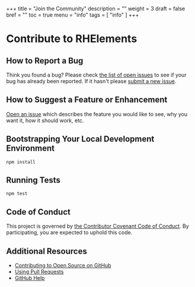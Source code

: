 +++
title = "Join the Community"
description = ""
weight = 3
draft = false
bref = ""
toc = true
menu = "info"
tags = [ "info" ]
+++


# Contribute to RHElements

## How to Report a Bug

Think you found a bug? Please check [the list of open issues](https://github.com/RHElements/rhelements/issues) to see if your bug has already been reported. If it hasn't please [submit a new issue](https://github.com/RHElements/rhelements/issues/new).

## How to Suggest a Feature or Enhancement

[Open an issue](https://github.com/pages-themes/cayman/issues/new) which describes the feature you would like to see, why you want it, how it should work, etc.

## Bootstrapping Your Local Development Environment

```
npm install
```

## Running Tests

```
npm test
```

## Code of Conduct

This project is governed by [the Contributor Covenant Code of Conduct](CODE_OF_CONDUCT.md). By participating, you are expected to uphold this code.

## Additional Resources

- [Contributing to Open Source on GitHub](https://guides.github.com/activities/contributing-to-open-source/)
- [Using Pull Requests](https://help.github.com/articles/using-pull-requests/)
- [GitHub Help](https://help.github.com)

